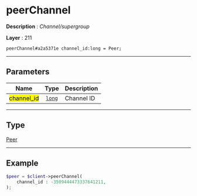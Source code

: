 # peerChannel

**Description** : *Channel/supergroup*

**Layer** : 211

```tl
peerChannel#a2a5371e channel_id:long = Peer;
```

---

## Parameters

| Name | Type | Description |
| :---: | :---: | :--- |
| <mark>channel_id</mark> | [`long`](type/long) | Channel ID |

---

## Type

[Peer](type/Peer)

---

## Example

```php
$peer = $client->peerChannel(
	channel_id : -3509444473337641211,
);
```